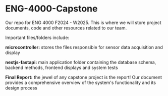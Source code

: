 # ENG-4000-Capstone
Our repo for ENG 4000 F2024 - W2025.  This is where we will store project documents, code and other resources related to our team.

Important files/folders include: 

**microcontroller:** stores the files responsible for sensor data acquisition and display

**nextjs-fastapi:** main application folder containing the database schema, backend methods, frontend displays and system tests

**Final Report:** the jewel of any capstone project is the report! Our document provides a comprehensive overview of the system's functionality and its design process